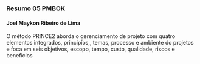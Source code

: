 ### Resumo 05 PMBOK

#### Joel Maykon Ribeiro de Lima

O método PRINCE2 aborda o gerenciamento de projeto com quatro elementos integrados, principíos,, temas, processo e ambiente do projetos e foca em seis objetivos, escopo, tempo, custo, qualidade, riscos e benefícios
